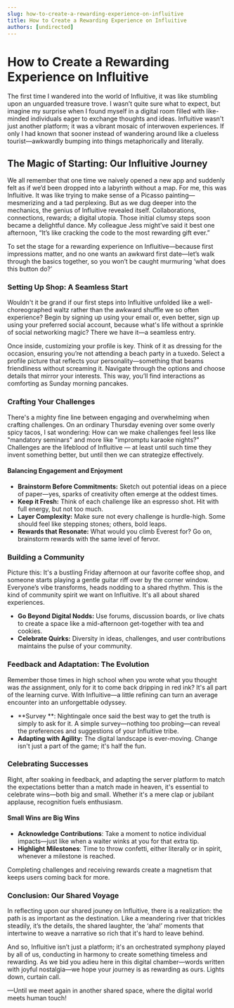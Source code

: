 ```yaml
---
slug: how-to-create-a-rewarding-experience-on-influitive
title: How to Create a Rewarding Experience on Influitive
authors: [undirected]
---
```



# How to Create a Rewarding Experience on Influitive

The first time I wandered into the world of Influitive, it was like stumbling upon an unguarded treasure trove. I wasn’t quite sure what to expect, but imagine my surprise when I found myself in a digital room filled with like-minded individuals eager to exchange thoughts and ideas. Influitive wasn't just another platform; it was a vibrant mosaic of interwoven experiences. If only I had known that sooner instead of wandering around like a clueless tourist—awkwardly bumping into things metaphorically and literally.

## The Magic of Starting: Our Influitive Journey

We all remember that one time we naively opened a new app and suddenly felt as if we’d been dropped into a labyrinth without a map. For me, this was Influitive. It was like trying to make sense of a Picasso painting—mesmerizing and a tad perplexing. But as we dug deeper into the mechanics, the genius of Influitive revealed itself. Collaborations, connections, rewards; a digital utopia. Those initial clumsy steps soon became a delightful dance. My colleague Jess might’ve said it best one afternoon, “It’s like cracking the code to the most rewarding gift ever.”

To set the stage for a rewarding experience on Influitive—because first impressions matter, and no one wants an awkward first date—let’s walk through the basics together, so you won’t be caught murmuring ‘what does this button do?’

### Setting Up Shop: A Seamless Start

Wouldn't it be grand if our first steps into Influitive unfolded like a well-choreographed waltz rather than the awkward shuffle we so often experience? Begin by signing up using your email or, even better, sign up using your preferred social account, because what's life without a sprinkle of social networking magic? There we have it—a seamless entry.

Once inside, customizing your profile is key. Think of it as dressing for the occasion, ensuring you’re not attending a beach party in a tuxedo. Select a profile picture that reflects your personality—something that beams friendliness without screaming it. Navigate through the options and choose details that mirror your interests. This way, you’ll find interactions as comforting as Sunday morning pancakes. 

### Crafting Your Challenges

There's a mighty fine line between engaging and overwhelming when crafting challenges. On an ordinary Thursday evening over some overly spicy tacos, I sat wondering: How can we make challenges feel less like "mandatory seminars" and more like "impromptu karaoke nights?" Challenges are the lifeblood of Influitive — at least until such time they invent something better, but until then we can strategize effectively.

#### Balancing Engagement and Enjoyment

- **Brainstorm Before Commitments:** Sketch out potential ideas on a piece of paper—yes, sparks of creativity often emerge at the oddest times.
- **Keep it Fresh:** Think of each challenge like an espresso shot. Hit with full energy, but not too much.
- **Layer Complexity:** Make sure not every challenge is hurdle-high. Some should feel like stepping stones; others, bold leaps.
- **Rewards that Resonate:** What would you climb Everest for? Go on, brainstorm rewards with the same level of fervor.

### Building a Community

Picture this: It's a bustling Friday afternoon at our favorite coffee shop, and someone starts playing a gentle guitar riff over by the corner window. Everyone’s vibe transforms, heads nodding to a shared rhythm. This is the kind of community spirit we want on Influitive. It's all about shared experiences.

- **Go Beyond Digital Nodds:** Use forums, discussion boards, or live chats to create a space like a mid-afternoon get-together with tea and cookies.
- **Celebrate Quirks:** Diversity in ideas, challenges, and user contributions maintains the pulse of your community.

### Feedback and Adaptation: The Evolution

Remember those times in high school when you wrote what you thought was *the* assignment, only for it to come back dripping in red ink? It's all part of the learning curve. With Influitive—a little refining can turn an average encounter into an unforgettable odyssey.

- **Survey **: Nightingale once said the best way to get the truth is simply to ask for it. A simple survey—nothing too probing—can reveal the preferences and suggestions of your Influitive tribe.
- **Adapting with Agility:** The digital landscape is ever-moving. Change isn't just a part of the game; it's half the fun.

### Celebrating Successes

Right, after soaking in feedback, and adapting the server platform to match the expectations better than a match made in heaven, it's essential to celebrate wins—both big and small. Whether it's a mere clap or jubilant applause, recognition fuels enthusiasm.

#### Small Wins are Big Wins

- **Acknowledge Contributions**: Take a moment to notice individual impacts—just like when a waiter winks at you for that extra tip.
- **Highlight Milestones**: Time to throw confetti, either literally or in spirit, whenever a milestone is reached.

Completing challenges and receiving rewards create a magnetism that keeps users coming back for more. 

### Conclusion: Our Shared Voyage

In reflecting upon our shared jouney on Influitive, there is a realization: the path is as important as the destination. Like a meandering river that trickles steadily, it’s the details, the shared laughter, the ‘aha!’ moments that intertwine to weave a narrative so rich that it's hard to leave behind.

And so, Influitive isn’t just a platform; it's an orchestrated symphony played by all of us, conducting in harmony to create something timeless and rewarding. As we bid you adieu here in this digital chamber—words written with joyful nostalgia—we hope your journey is as rewarding as ours. Lights down, curtain call.

—Until we meet again in another shared space, where the digital world meets human touch!